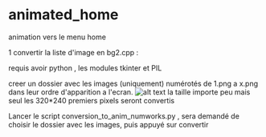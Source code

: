 # animated_home
animation vers le menu home

1  convertir la liste d'image en bg2.cpp :

requis avoir python , les modules tkinter et PIL

creer un dossier avec les images (uniquement) numérotés de 1.png a x.png  dans leur ordre d'apparition a l'ecran.
![alt text](https://github.com/Pafleloup/animated_home/assets/140179744/5b44820d-8cff-413f-b869-cdb6a9ad184e)
la taille importe peu mais seul les 320*240 premiers pixels seront convertis

Lancer le script conversion_to_anim_numworks.py , sera demandé de choisir le dossier avec les images, puis appuyé sur convertir


